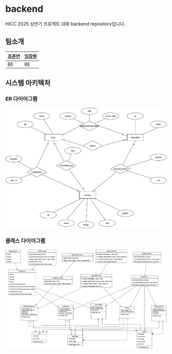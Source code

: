 # backend
HICC 2025 상반기 프로젝트 대회 backend repository입니다.

## 팀소개
| [조준연](https://github.com/GJYeon) | [임장원](https://github.com/magnetogithub) |
|----------------------------------|-----------------------------------------|
| BE                               | BE                                      |

## 시스템 아키텍처
### ER 다이어그램
![ERdiagram.drawio.png](ERdiagram.drawio.png)


### 클래스 다이어그램
![hiccClassDiagram.drawio.png](hiccClassDiagram.drawio.png)
